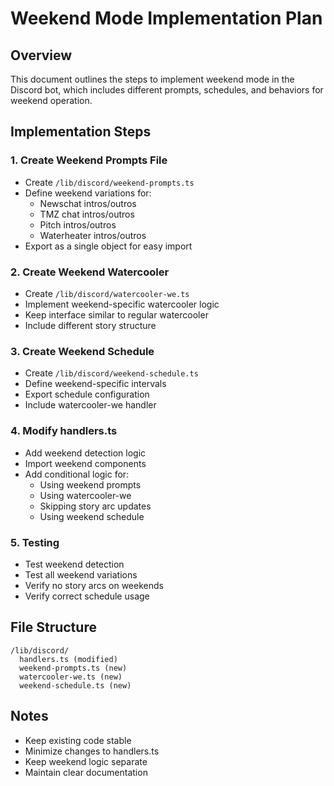 # Weekend Mode Implementation Plan

## Overview
This document outlines the steps to implement weekend mode in the Discord bot, which includes different prompts, schedules, and behaviors for weekend operation.

## Implementation Steps

### 1. Create Weekend Prompts File
- Create `/lib/discord/weekend-prompts.ts`
- Define weekend variations for:
  - Newschat intros/outros
  - TMZ chat intros/outros
  - Pitch intros/outros
  - Waterheater intros/outros
- Export as a single object for easy import

### 2. Create Weekend Watercooler
- Create `/lib/discord/watercooler-we.ts`
- Implement weekend-specific watercooler logic
- Keep interface similar to regular watercooler
- Include different story structure

### 3. Create Weekend Schedule
- Create `/lib/discord/weekend-schedule.ts`
- Define weekend-specific intervals
- Export schedule configuration
- Include watercooler-we handler

### 4. Modify handlers.ts
- Add weekend detection logic
- Import weekend components
- Add conditional logic for:
  - Using weekend prompts
  - Using watercooler-we
  - Skipping story arc updates
  - Using weekend schedule

### 5. Testing
- Test weekend detection
- Test all weekend variations
- Verify no story arcs on weekends
- Verify correct schedule usage

## File Structure
```
/lib/discord/
  handlers.ts (modified)
  weekend-prompts.ts (new)
  watercooler-we.ts (new)
  weekend-schedule.ts (new)
```

## Notes
- Keep existing code stable
- Minimize changes to handlers.ts
- Keep weekend logic separate
- Maintain clear documentation 